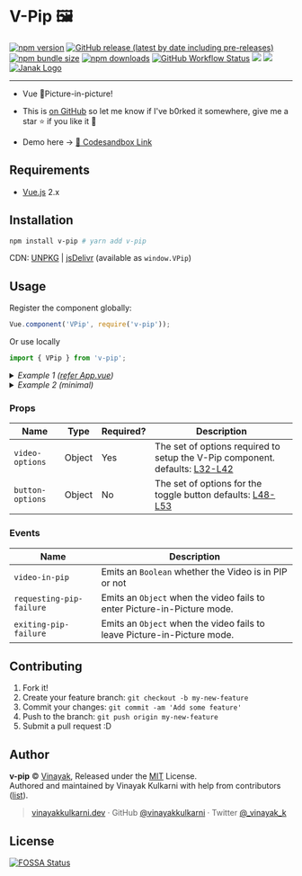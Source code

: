 # V-Pip 🖼

<a href="http://npmjs.org/package/v-pip"><img src="https://img.shields.io/npm/v/v-pip.svg" alt="npm version"></a> <a href="https://github.com/vinayakkulkarni/v-pip/releases"><img alt="GitHub release (latest by date including pre-releases)" src="https://img.shields.io/github/v/release/vinayakkulkarni/v-pip?include_prereleases"></a> <a href="https://bundlephobia.com/result?p=v-pip"><img alt="npm bundle size" src="https://img.shields.io/bundlephobia/minzip/v-pip"></a> <a href="http://npm-stat.com/charts.html?package=v-pip"><img src="https://img.shields.io/npm/dm/v-pip.svg" alt="npm downloads"></a> <a href="https://github.com/vinayakkulkarni/v-pip/actions?query=workflow%3A%22Ship+js+trigger%22"><img alt="GitHub Workflow Status" src="https://img.shields.io/github/workflow/status/vinayakkulkarni/v-pip/Ship js trigger"></a> <a href="https://app.fossa.io/projects/git%2Bgithub.com%2Fvinayakkulkarni%2Fv-pip?ref=badge_shield" alt="FOSSA Status"><img src="https://app.fossa.io/api/projects/git%2Bgithub.com%2Fvinayakkulkarni%2Fv-pip.svg?type=shield"/></a> <a href="https://david-dm.org/vinayakkulkarni/v-pip?type=dev" title="devDependencies status"><img src="https://david-dm.org/vinayakkulkarni/v-pip/dev-status.svg"/></a> <a href="https://github.com/vinayakkulkarni/janak" title="Built using Janak"><img alt="Janak Logo" src="https://img.shields.io/badge/built%20using-janak-brightgreen"/></a>

---

* Vue 💚Picture-in-picture!

* This is [on GitHub](https://github.com/vinayakkulkarni/v-pip) so let me know if I've b0rked it somewhere, give me a star :star: if you like it :beers:

* Demo here -> [💯 Codesandbox Link](http://bit.ly/v-pip)

## Requirements

* [Vue.js](https://vuejs.org/) 2.x

## Installation

```bash
npm install v-pip # yarn add v-pip
```

CDN: [UNPKG](https://unpkg.com/v-pip/dist/) | [jsDelivr](https://cdn.jsdelivr.net/npm/v-pip/dist/) (available as `window.VPip`)

## Usage

Register the component globally:

```javascript
Vue.component('VPip', require('v-pip'));
```

Or use locally

```javascript
import { VPip } from 'v-pip';
```

<details>
<summary>
<em>Example 1 (<a href="examples/App.vue">refer App.vue</a>)</em>
</summary>

### HTML
```html
  <v-pip
    :video-options="videoOptions"
    :button-options="buttonOptions"
    @video-in-pip="handlePIP"
    @requesting-pip-failure="handlePipOpenFailure"
    @exiting-pip-failure="handlePipExitFailure"
  />
```

### JS
```javascript
import { VPip } from 'v-pip';

Vue.component('example-component', {
  components: {
    VPip,
  },
  data: () => ({
    isPip: false,
    videoOptions: {
      wrapper: '',
      src: 'http://commondatastorage.googleapis.com/gtv-videos-bucket/sample/BigBuckBunny.mp4',
      poster: 'http://commondatastorage.googleapis.com/gtv-videos-bucket/sample/images/BigBuckBunny.jpg',
    },
    buttonOptions: {
      wrapper: '',
      type: 'button',
      class: '',
      label: 'Toggle picture-in-picture',
    },
  }),
  methods: {
    handlePIP(e) {
      this.isPip = e;
    },
    handlePipOpenFailure(err) {
      console.log('Video failed to enter Picture-in-Picture mode.', err);
    },
    handlePipExitFailure(err) {
      console.log('Video failed to leave Picture-in-Picture mode.', err);
    },
  },
});
```
</details>

<details>
<summary>
<em>Example 2 (minimal)</em>
</summary>

### HTML
```html
  <v-pip :video-options="videoOptions" />
```
### JS
```javascript
import { VPip } from 'v-pip';

Vue.component('example-component', {
  components: {
    VPip,
  },
  data: () => ({
    videoOptions: {
      src: 'http://commondatastorage.googleapis.com/gtv-videos-bucket/sample/BigBuckBunny.mp4',
    },
  }),
});
```

</details>

### Props

| Name            | Type   | Required? | Description                                                 |
| --------------  | ------ | --------- | ----------------------------------------------------------- |
| `video-options`     | Object | Yes        | The set of options required to setup the V-Pip component. defaults: [L32-L42](src/VPip.vue#L35-L42)    |
| `button-options` | Object | No        | The set of options for the toggle button defaults: [L48-L53](src/VPip.vue#L48-L53) |

### Events

| Name                 | Description                                                                 |
| -------------------- | --------------------------------------------------------------------------- |
| `video-in-pip` | Emits an `Boolean` whether the Video is in PIP or not |
| `requesting-pip-failure` | Emits an `Object` when the video fails to enter Picture-in-Picture mode. |
| `exiting-pip-failure` | Emits an `Object` when the video fails to leave Picture-in-Picture mode. |

## Contributing

1.  Fork it!
2.  Create your feature branch: `git checkout -b my-new-feature`
3.  Commit your changes: `git commit -am 'Add some feature'`
4.  Push to the branch: `git push origin my-new-feature`
5.  Submit a pull request :D

## Author

**v-pip** © [Vinayak](https://github.com/vinayakkulkarni), Released under the [MIT](./LICENSE) License.<br>
Authored and maintained by Vinayak Kulkarni with help from contributors ([list](https://github.com/vinayakkulkarni/v-pip/contributors)).

> [vinayakkulkarni.dev](https://vinayakkulkarni.dev) · GitHub [@vinayakkulkarni](https://github.com/vinayakkulkarni) · Twitter [@\_vinayak_k](https://twitter.com/_vinayak_k)


## License
[![FOSSA Status](https://app.fossa.io/api/projects/git%2Bgithub.com%2Fvinayakkulkarni%2Fv-pip.svg?type=large)](https://app.fossa.io/projects/git%2Bgithub.com%2Fvinayakkulkarni%2Fv-pip?ref=badge_large)